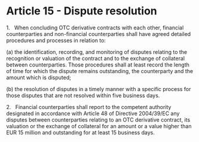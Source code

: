 # Article 15 - Dispute resolution


1.   When concluding OTC derivative contracts with each other, financial counterparties and non-financial counterparties shall have agreed detailed procedures and processes in relation to:

(a) the identification, recording, and monitoring of disputes relating to the recognition or valuation of the contract and to the exchange of collateral between counterparties. Those procedures shall at least record the length of time for which the dispute remains outstanding, the counterparty and the amount which is disputed;

(b) the resolution of disputes in a timely manner with a specific process for those disputes that are not resolved within five business days.

2.   Financial counterparties shall report to the competent authority designated in accordance with Article 48 of Directive 2004/39/EC any disputes between counterparties relating to an OTC derivative contract, its valuation or the exchange of collateral for an amount or a value higher than EUR 15 million and outstanding for at least 15 business days.
